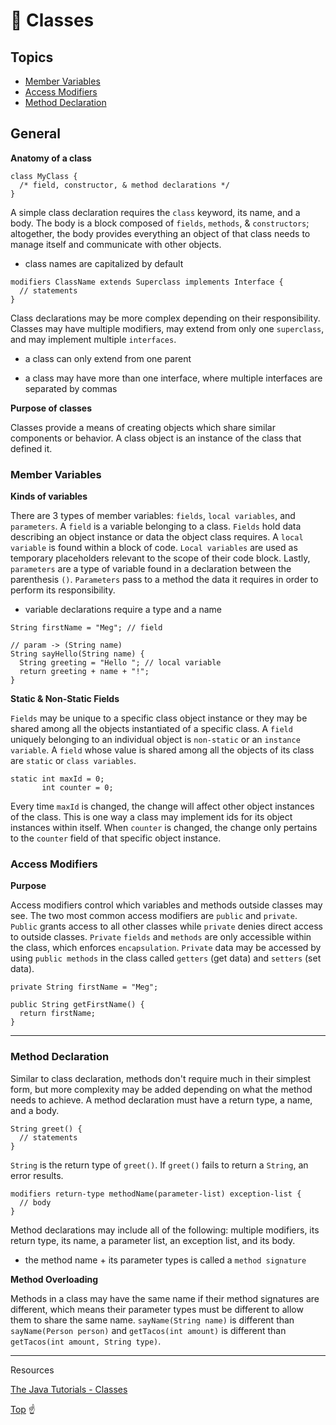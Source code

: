 # 📂 Classes

## Topics

- [Member Variables](#Member-Variables)
- [Access Modifiers](#Access-Modifiers)
- [Method Declaration](#Method-Declaration)

## General

__Anatomy of a class__

```
class MyClass {
  /* field, constructor, & method declarations */
}
```
A simple class declaration requires the `class` keyword, its name, and a body. The body is a block composed of `fields`, `methods`, & `constructors`; altogether, the body provides everything an object of that class needs to manage itself and communicate with other objects. 

* class names are capitalized by default

```
modifiers ClassName extends Superclass implements Interface {
  // statements
}
```
Class declarations may be more complex depending on their responsibility. Classes may have multiple modifiers, may extend from only one `superclass`, and may implement multiple `interfaces`.

* a class can only extend from one parent

* a class may have more than one interface, where multiple interfaces are separated by commas

__Purpose of classes__

Classes provide a means of creating objects which share similar components or behavior. A class object is an instance of the class that defined it.

### Member Variables

__Kinds of variables__

There are 3 types of member variables: `fields`, `local variables`, and `parameters`. A `field` is a variable belonging to a class. `Fields` hold data describing an object instance or data the object class requires. A `local variable` is found within a block of code. `Local variables` are used as temporary placeholders relevant to the scope of their code block. Lastly, `parameters` are a type of variable found in a declaration between the parenthesis `()`. `Parameters` pass to a method the data it requires in order to perform its responsibility.

* variable declarations require a type and a name

```
String firstName = "Meg"; // field

// param -> (String name)
String sayHello(String name) {
  String greeting = "Hello "; // local variable
  return greeting + name + "!";
}
```

__Static & Non-Static Fields__

`Fields` may be unique to a specific class object instance or they may be shared among all the objects instantiated of a specific class. A `field` uniquely belonging to an individual object is `non-static` or an `instance variable`. A `field` whose value is shared among all the objects of its class are `static` or `class variables`.

```
static int maxId = 0;
       int counter = 0;
```
Every time `maxId` is changed, the change will affect other object instances of the class. This is one way a class may implement ids for its object instances within itself. When `counter` is changed, the change only pertains to the `counter` field of that specific object instance.

### Access Modifiers

__Purpose__

Access modifiers control which variables and methods outside classes may see. The two most common access modifiers are `public` and `private`. `Public` grants access to all other classes while `private` denies direct access to outside classes. `Private` `fields` and `methods` are only accessible within the class, which enforces `encapsulation`. `Private` data may be accessed by using `public methods` in the class called `getters` (get data) and `setters` (set data).

```
private String firstName = "Meg";

public String getFirstName() {
  return firstName;
}
```

***

### Method Declaration

Similar to class declaration, methods don't require much in their simplest form, but more complexity may be added depending on what the method needs to achieve. A method declaration must have a return type, a name, and a body.

```
String greet() {
  // statements
}
```
`String` is the return type of `greet()`. If `greet()` fails to return a `String`, an error results.

```
modifiers return-type methodName(parameter-list) exception-list {
  // body
}
```
Method declarations may include all of the following: multiple modifiers, its return type, its name, a parameter list, an exception list, and its body.

* the method name + its parameter types is called a `method signature`

__Method Overloading__

Methods in a class may have the same name if their method signatures are different, which means their parameter types must be different to allow them to share the same name. `sayName(String name)` is different than `sayName(Person person)` and `getTacos(int amount)` is different than `getTacos(int amount, String type)`.

***

Resources

[The Java Tutorials - Classes]()

[Top](#Classes) ☝️
